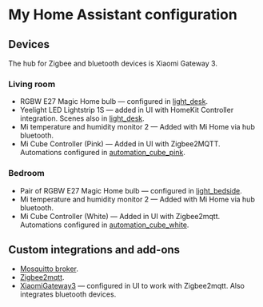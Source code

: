 # My Home Assistant configuration

## Devices

The hub for Zigbee and bluetooth devices is Xiaomi Gateway 3.

### Living room

* RGBW E27 Magic Home bulb — configured in [light_desk](./config/conf/light_desk.yaml).
* Yeelight LED Lightstrip 1S — added in UI with HomeKit Controller integration. Scenes also in [light_desk](./config/conf/light_desk.yaml).
* Mi temperature and humidity monitor 2 — Added with Mi Home via hub bluetooth.
* Mi Cube Controller (Pink) — Added in UI with Zigbee2MQTT. Automations configured in [automation_cube_pink](./config/conf/automation_cube_pink.yaml).

### Bedroom

* Pair of RGBW E27 Magic Home bulb — configured in [light_bedside](./config/conf/light_bedside.yaml).
* Mi temperature and humidity monitor 2 — Added with Mi Home via hub bluetooth.
* Mi Cube Controller (White) — Added in UI with Zigbee2mqtt. Automations configured in [automation_cube_white](./config/conf/automation_cube_white.yaml).

## Custom integrations and add-ons

* [Mosquitto broker](https://github.com/home-assistant/addons/tree/master/mosquitto).
* [Zigbee2mqtt](https://github.com/zigbee2mqtt/hassio-zigbee2mqtt/tree/master/zigbee2mqtt).
* [XiaomiGateway3](https://github.com/AlexxIT/XiaomiGateway3) — configured in UI to work with Zigbee2mqtt. Also integrates bluetooth devices.
